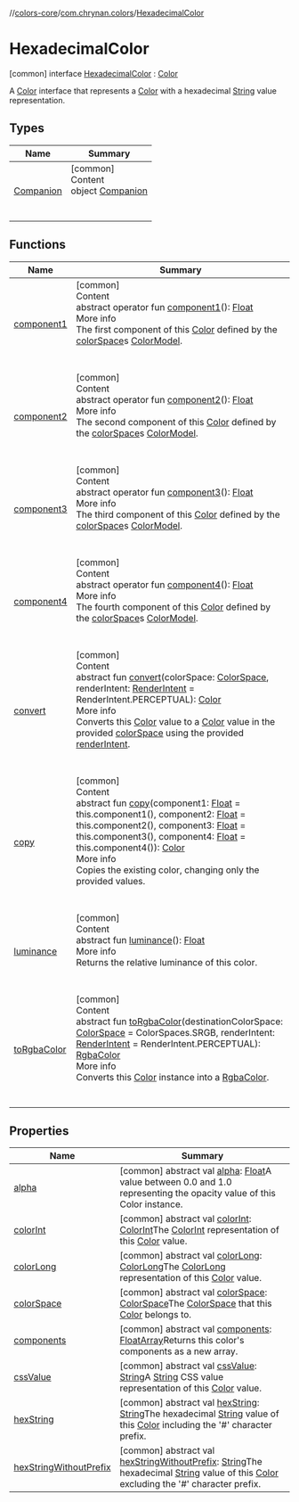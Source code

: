 //[colors-core](../../../index.md)/[com.chrynan.colors](../index.md)/[HexadecimalColor](index.md)



# HexadecimalColor  
 [common] interface [HexadecimalColor](index.md) : [Color](../-color/index.md)

A [Color](../-color/index.md) interface that represents a [Color](../-color/index.md) with a hexadecimal [String](https://kotlinlang.org/api/latest/jvm/stdlib/kotlin/-string/index.html) value representation.

   


## Types  
  
|  Name |  Summary | 
|---|---|
| <a name="com.chrynan.colors/HexadecimalColor.Companion///PointingToDeclaration/"></a>[Companion](-companion/index.md)| <a name="com.chrynan.colors/HexadecimalColor.Companion///PointingToDeclaration/"></a>[common]  <br>Content  <br>object [Companion](-companion/index.md)  <br><br><br>|


## Functions  
  
|  Name |  Summary | 
|---|---|
| <a name="com.chrynan.colors/Color/component1/#/PointingToDeclaration/"></a>[component1](../-color/component1.md)| <a name="com.chrynan.colors/Color/component1/#/PointingToDeclaration/"></a>[common]  <br>Content  <br>abstract operator fun [component1](../-color/component1.md)(): [Float](https://kotlinlang.org/api/latest/jvm/stdlib/kotlin/-float/index.html)  <br>More info  <br>The first component of this [Color](../-color/index.md) defined by the [colorSpace](../-color/color-space.md)s [ColorModel](../../com.chrynan.colors.space/-color-model/index.md).  <br><br><br>|
| <a name="com.chrynan.colors/Color/component2/#/PointingToDeclaration/"></a>[component2](../-color/component2.md)| <a name="com.chrynan.colors/Color/component2/#/PointingToDeclaration/"></a>[common]  <br>Content  <br>abstract operator fun [component2](../-color/component2.md)(): [Float](https://kotlinlang.org/api/latest/jvm/stdlib/kotlin/-float/index.html)  <br>More info  <br>The second component of this [Color](../-color/index.md) defined by the [colorSpace](../-color/color-space.md)s [ColorModel](../../com.chrynan.colors.space/-color-model/index.md).  <br><br><br>|
| <a name="com.chrynan.colors/Color/component3/#/PointingToDeclaration/"></a>[component3](../-color/component3.md)| <a name="com.chrynan.colors/Color/component3/#/PointingToDeclaration/"></a>[common]  <br>Content  <br>abstract operator fun [component3](../-color/component3.md)(): [Float](https://kotlinlang.org/api/latest/jvm/stdlib/kotlin/-float/index.html)  <br>More info  <br>The third component of this [Color](../-color/index.md) defined by the [colorSpace](../-color/color-space.md)s [ColorModel](../../com.chrynan.colors.space/-color-model/index.md).  <br><br><br>|
| <a name="com.chrynan.colors/Color/component4/#/PointingToDeclaration/"></a>[component4](../-color/component4.md)| <a name="com.chrynan.colors/Color/component4/#/PointingToDeclaration/"></a>[common]  <br>Content  <br>abstract operator fun [component4](../-color/component4.md)(): [Float](https://kotlinlang.org/api/latest/jvm/stdlib/kotlin/-float/index.html)  <br>More info  <br>The fourth component of this [Color](../-color/index.md) defined by the [colorSpace](../-color/color-space.md)s [ColorModel](../../com.chrynan.colors.space/-color-model/index.md).  <br><br><br>|
| <a name="com.chrynan.colors/Color/convert/#com.chrynan.colors.space.ColorSpace#com.chrynan.colors.space.RenderIntent/PointingToDeclaration/"></a>[convert](../-color/convert.md)| <a name="com.chrynan.colors/Color/convert/#com.chrynan.colors.space.ColorSpace#com.chrynan.colors.space.RenderIntent/PointingToDeclaration/"></a>[common]  <br>Content  <br>abstract fun [convert](../-color/convert.md)(colorSpace: [ColorSpace](../../com.chrynan.colors.space/-color-space/index.md), renderIntent: [RenderIntent](../../com.chrynan.colors.space/-render-intent/index.md) = RenderIntent.PERCEPTUAL): [Color](../-color/index.md)  <br>More info  <br>Converts this [Color](../-color/index.md) value to a [Color](../-color/index.md) value in the provided [colorSpace](../-color/convert.md) using the provided [renderIntent](../-color/convert.md).  <br><br><br>|
| <a name="com.chrynan.colors/Color/copy/#kotlin.Float#kotlin.Float#kotlin.Float#kotlin.Float/PointingToDeclaration/"></a>[copy](../-color/copy.md)| <a name="com.chrynan.colors/Color/copy/#kotlin.Float#kotlin.Float#kotlin.Float#kotlin.Float/PointingToDeclaration/"></a>[common]  <br>Content  <br>abstract fun [copy](../-color/copy.md)(component1: [Float](https://kotlinlang.org/api/latest/jvm/stdlib/kotlin/-float/index.html) = this.component1(), component2: [Float](https://kotlinlang.org/api/latest/jvm/stdlib/kotlin/-float/index.html) = this.component2(), component3: [Float](https://kotlinlang.org/api/latest/jvm/stdlib/kotlin/-float/index.html) = this.component3(), component4: [Float](https://kotlinlang.org/api/latest/jvm/stdlib/kotlin/-float/index.html) = this.component4()): [Color](../-color/index.md)  <br>More info  <br>Copies the existing color, changing only the provided values.  <br><br><br>|
| <a name="com.chrynan.colors/Color/luminance/#/PointingToDeclaration/"></a>[luminance](../-color/luminance.md)| <a name="com.chrynan.colors/Color/luminance/#/PointingToDeclaration/"></a>[common]  <br>Content  <br>abstract fun [luminance](../-color/luminance.md)(): [Float](https://kotlinlang.org/api/latest/jvm/stdlib/kotlin/-float/index.html)  <br>More info  <br>Returns the relative luminance of this color.  <br><br><br>|
| <a name="com.chrynan.colors/Color/toRgbaColor/#com.chrynan.colors.space.ColorSpace#com.chrynan.colors.space.RenderIntent/PointingToDeclaration/"></a>[toRgbaColor](../-color/to-rgba-color.md)| <a name="com.chrynan.colors/Color/toRgbaColor/#com.chrynan.colors.space.ColorSpace#com.chrynan.colors.space.RenderIntent/PointingToDeclaration/"></a>[common]  <br>Content  <br>abstract fun [toRgbaColor](../-color/to-rgba-color.md)(destinationColorSpace: [ColorSpace](../../com.chrynan.colors.space/-color-space/index.md) = ColorSpaces.SRGB, renderIntent: [RenderIntent](../../com.chrynan.colors.space/-render-intent/index.md) = RenderIntent.PERCEPTUAL): [RgbaColor](../-rgba-color/index.md)  <br>More info  <br>Converts this [Color](../-color/index.md) instance into a [RgbaColor](../-rgba-color/index.md).  <br><br><br>|


## Properties  
  
|  Name |  Summary | 
|---|---|
| <a name="com.chrynan.colors/HexadecimalColor/alpha/#/PointingToDeclaration/"></a>[alpha](index.md#%5Bcom.chrynan.colors%2FHexadecimalColor%2Falpha%2F%23%2FPointingToDeclaration%2F%5D%2FProperties%2F1316981857)| <a name="com.chrynan.colors/HexadecimalColor/alpha/#/PointingToDeclaration/"></a> [common] abstract val [alpha](index.md#%5Bcom.chrynan.colors%2FHexadecimalColor%2Falpha%2F%23%2FPointingToDeclaration%2F%5D%2FProperties%2F1316981857): [Float](https://kotlinlang.org/api/latest/jvm/stdlib/kotlin/-float/index.html)A value between 0.0 and 1.0 representing the opacity value of this Color instance.   <br>|
| <a name="com.chrynan.colors/HexadecimalColor/colorInt/#/PointingToDeclaration/"></a>[colorInt](index.md#%5Bcom.chrynan.colors%2FHexadecimalColor%2FcolorInt%2F%23%2FPointingToDeclaration%2F%5D%2FProperties%2F1316981857)| <a name="com.chrynan.colors/HexadecimalColor/colorInt/#/PointingToDeclaration/"></a> [common] abstract val [colorInt](index.md#%5Bcom.chrynan.colors%2FHexadecimalColor%2FcolorInt%2F%23%2FPointingToDeclaration%2F%5D%2FProperties%2F1316981857): [ColorInt](../-color-int/index.md)The [ColorInt](../-color-int/index.md) representation of this [Color](../-color/index.md) value.   <br>|
| <a name="com.chrynan.colors/HexadecimalColor/colorLong/#/PointingToDeclaration/"></a>[colorLong](index.md#%5Bcom.chrynan.colors%2FHexadecimalColor%2FcolorLong%2F%23%2FPointingToDeclaration%2F%5D%2FProperties%2F1316981857)| <a name="com.chrynan.colors/HexadecimalColor/colorLong/#/PointingToDeclaration/"></a> [common] abstract val [colorLong](index.md#%5Bcom.chrynan.colors%2FHexadecimalColor%2FcolorLong%2F%23%2FPointingToDeclaration%2F%5D%2FProperties%2F1316981857): [ColorLong](../-color-long/index.md)The [ColorLong](../-color-long/index.md) representation of this [Color](../-color/index.md) value.   <br>|
| <a name="com.chrynan.colors/HexadecimalColor/colorSpace/#/PointingToDeclaration/"></a>[colorSpace](index.md#%5Bcom.chrynan.colors%2FHexadecimalColor%2FcolorSpace%2F%23%2FPointingToDeclaration%2F%5D%2FProperties%2F1316981857)| <a name="com.chrynan.colors/HexadecimalColor/colorSpace/#/PointingToDeclaration/"></a> [common] abstract val [colorSpace](index.md#%5Bcom.chrynan.colors%2FHexadecimalColor%2FcolorSpace%2F%23%2FPointingToDeclaration%2F%5D%2FProperties%2F1316981857): [ColorSpace](../../com.chrynan.colors.space/-color-space/index.md)The [ColorSpace](../../com.chrynan.colors.space/-color-space/index.md) that this [Color](../-color/index.md) belongs to.   <br>|
| <a name="com.chrynan.colors/HexadecimalColor/components/#/PointingToDeclaration/"></a>[components](index.md#%5Bcom.chrynan.colors%2FHexadecimalColor%2Fcomponents%2F%23%2FPointingToDeclaration%2F%5D%2FProperties%2F1316981857)| <a name="com.chrynan.colors/HexadecimalColor/components/#/PointingToDeclaration/"></a> [common] abstract val [components](index.md#%5Bcom.chrynan.colors%2FHexadecimalColor%2Fcomponents%2F%23%2FPointingToDeclaration%2F%5D%2FProperties%2F1316981857): [FloatArray](https://kotlinlang.org/api/latest/jvm/stdlib/kotlin/-float-array/index.html)Returns this color's components as a new array.   <br>|
| <a name="com.chrynan.colors/HexadecimalColor/cssValue/#/PointingToDeclaration/"></a>[cssValue](index.md#%5Bcom.chrynan.colors%2FHexadecimalColor%2FcssValue%2F%23%2FPointingToDeclaration%2F%5D%2FProperties%2F1316981857)| <a name="com.chrynan.colors/HexadecimalColor/cssValue/#/PointingToDeclaration/"></a> [common] abstract val [cssValue](index.md#%5Bcom.chrynan.colors%2FHexadecimalColor%2FcssValue%2F%23%2FPointingToDeclaration%2F%5D%2FProperties%2F1316981857): [String](https://kotlinlang.org/api/latest/jvm/stdlib/kotlin/-string/index.html)A [String](https://kotlinlang.org/api/latest/jvm/stdlib/kotlin/-string/index.html) CSS value representation of this [Color](../-color/index.md) value.   <br>|
| <a name="com.chrynan.colors/HexadecimalColor/hexString/#/PointingToDeclaration/"></a>[hexString](hex-string.md)| <a name="com.chrynan.colors/HexadecimalColor/hexString/#/PointingToDeclaration/"></a> [common] abstract val [hexString](hex-string.md): [String](https://kotlinlang.org/api/latest/jvm/stdlib/kotlin/-string/index.html)The hexadecimal [String](https://kotlinlang.org/api/latest/jvm/stdlib/kotlin/-string/index.html) value of this [Color](../-color/index.md) including the '#' character prefix.   <br>|
| <a name="com.chrynan.colors/HexadecimalColor/hexStringWithoutPrefix/#/PointingToDeclaration/"></a>[hexStringWithoutPrefix](hex-string-without-prefix.md)| <a name="com.chrynan.colors/HexadecimalColor/hexStringWithoutPrefix/#/PointingToDeclaration/"></a> [common] abstract val [hexStringWithoutPrefix](hex-string-without-prefix.md): [String](https://kotlinlang.org/api/latest/jvm/stdlib/kotlin/-string/index.html)The hexadecimal [String](https://kotlinlang.org/api/latest/jvm/stdlib/kotlin/-string/index.html) value of this [Color](../-color/index.md) excluding the '#' character prefix.   <br>|

